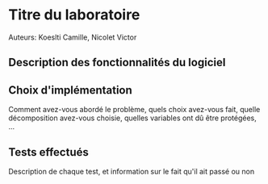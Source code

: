 # Titre du laboratoire

Auteurs: Koeslti Camille, Nicolet Victor

## Description des fonctionnalités du logiciel



## Choix d'implémentation

Comment avez-vous abordé le problème, quels choix avez-vous fait, quelle 
décomposition avez-vous choisie, quelles variables ont dû être protégées, ...



## Tests effectués


Description de chaque test, et information sur le fait qu'il ait passé ou non

